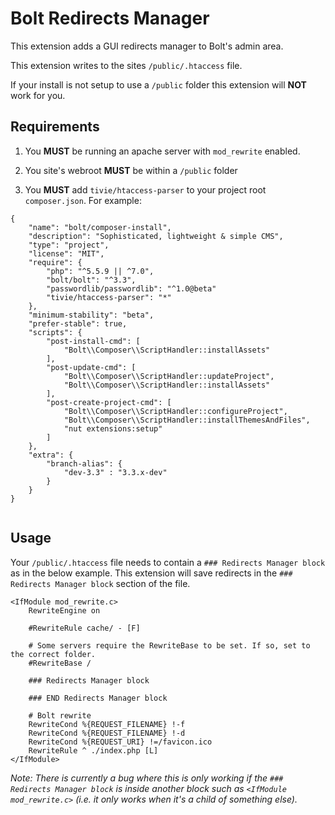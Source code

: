 # Bolt Redirects Manager

This extension adds a GUI redirects manager to Bolt's admin area. 

This extension writes to the sites `/public/.htaccess` file. 

If your install is not setup to use a `/public` folder this extension will **NOT** work for you. 

## Requirements

1. You **MUST** be running an apache server with `mod_rewrite` enabled.

1. You site's webroot **MUST** be within a `/public` folder

1. You **MUST** add `tivie/htaccess-parser` to your project root `composer.json`. For example:

```
{
    "name": "bolt/composer-install",
    "description": "Sophisticated, lightweight & simple CMS",
    "type": "project",
    "license": "MIT",
    "require": {
        "php": "^5.5.9 || ^7.0",
        "bolt/bolt": "^3.3",
        "passwordlib/passwordlib": "^1.0@beta"
        "tivie/htaccess-parser": "*"
    },
    "minimum-stability": "beta",
    "prefer-stable": true,
    "scripts": {
        "post-install-cmd": [
            "Bolt\\Composer\\ScriptHandler::installAssets"
        ],
        "post-update-cmd": [
            "Bolt\\Composer\\ScriptHandler::updateProject",
            "Bolt\\Composer\\ScriptHandler::installAssets"
        ],
        "post-create-project-cmd": [
            "Bolt\\Composer\\ScriptHandler::configureProject",
            "Bolt\\Composer\\ScriptHandler::installThemesAndFiles",
            "nut extensions:setup"
        ]
    },
    "extra": {
        "branch-alias": {
            "dev-3.3" : "3.3.x-dev"
        }
    }
}


```

## Usage

Your `/public/.htaccess` file needs to contain a `### Redirects Manager block` as in the below example. This extension will save redirects in the `### Redirects Manager block` section of the file.
                                                                                                        
```
<IfModule mod_rewrite.c>
    RewriteEngine on
    
    #RewriteRule cache/ - [F]
    
    # Some servers require the RewriteBase to be set. If so, set to the correct folder.
    #RewriteBase /

    ### Redirects Manager block

    ### END Redirects Manager block    
    
    # Bolt rewrite
    RewriteCond %{REQUEST_FILENAME} !-f
    RewriteCond %{REQUEST_FILENAME} !-d
    RewriteCond %{REQUEST_URI} !=/favicon.ico
    RewriteRule ^ ./index.php [L]
</IfModule>
```

*Note: There is currently a bug where this is only working if the `### Redirects Manager block` is inside another block such as `<IfModule mod_rewrite.c>` (i.e. it only works when it's a child of something else).*
